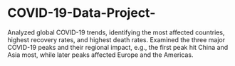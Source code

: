 # COVID-19-Data-Project-
Analyzed global COVID-19 trends, identifying the most affected countries, highest recovery rates, and highest death rates.  Examined the three major COVID-19 peaks and their regional impact, e.g., the first peak hit China and Asia most, while later peaks affected Europe and the Americas.  
